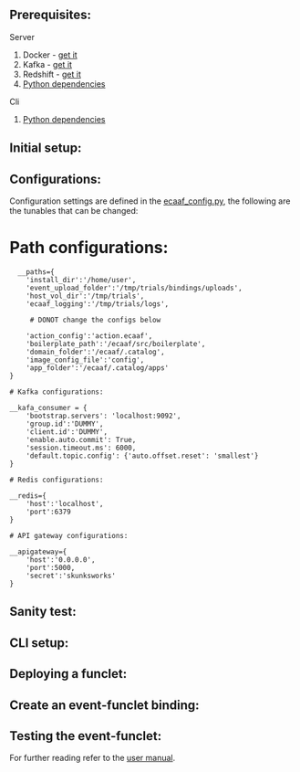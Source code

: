 ## Prerequisites:

Server
  1. Docker - [get it](https://docs.docker.com/install/)
  2. Kafka - [get it](https://kafka.apache.org/quickstart)
  3. Redshift - [get it](https://redis.io/topics/quickstart)
  4. [Python dependencies](/install/server/requirements.txt)

Cli
  1. [Python dependencies](/install/cli/requirements.txt)

## Initial setup:

## Configurations:

Configuration settings are defined in the [ecaaf_config.py](/src/core/dmisc/ecaaf_config.py), the following are the tunables that can be changed:

# Path configurations:
```
  __paths={
    'install_dir':'/home/user',
    'event_upload_folder':'/tmp/trials/bindings/uploads',
    'host_vol_dir':'/tmp/trials',
    'ecaaf_logging':'/tmp/trials/logs',
    
     # DONOT change the configs below
     
    'action_config':'action.ecaaf',
    'boilerplate_path':'/ecaaf/src/boilerplate',
    'domain_folder':'/ecaaf/.catalog',
    'image_config_file':'config',
    'app_folder':'/ecaaf/.catalog/apps'
}

# Kafka configurations:

__kafa_consumer = {
    'bootstrap.servers': 'localhost:9092',
    'group.id':'DUMMY',
    'client.id':'DUMMY',
    'enable.auto.commit': True,
    'session.timeout.ms': 6000,
    'default.topic.config': {'auto.offset.reset': 'smallest'}
}

# Redis configurations:

__redis={
    'host':'localhost',
    'port':6379
}

# API gateway configurations:

__apigateway={
    'host':'0.0.0.0',
    'port':5000,
    'secret':'skunksworks'
}
```
## Sanity test:

## CLI setup:

## Deploying a funclet:

## Create an event-funclet binding:

## Testing the event-funclet:

For further reading refer to the [user manual](/docs/manual/USERGUIDE.md).
